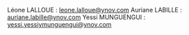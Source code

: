Léone LALLOUE : leone.lalloue@ynov.com
Auriane LABILLE : auriane.labille@ynov.com
Yessi MUNGUENGUI : yessi.yessiymunguengui@ynov.com